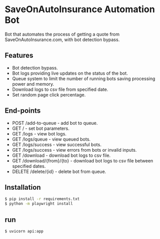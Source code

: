 # SaveOnAutoInsurance Automation Bot
Bot that automates the process of getting a quote from SaveOnAutoInsurance.com, with bot detection bypass.

## Features
- Bot detection bypass.
- Bot logs providing live updates on the status of the bot.
- Queue system to limit the number of running bots saving processing power and memory.
- Download logs to csv file from specified date.
- Set random page click percentage.

## End-points
- POST /add-to-queue - add bot to queue.
- GET / - set bot parameters.
- GET /logs - view bot logs.
- GET /logs/queue - view queued bots.
- GET /logs/success - view successful bots.
- GET /logs/success - view errors from bots or invalid inputs.
- GET /download - download bot logs to csv file.
- GET /download/{from}/{to} - download bot logs to csv file between specified dates.
- DELETE /delete/{id} - delete bot from queue.

## Installation
```bash
$ pip install -r requirements.txt
$ python -m playwright install
```

## run
```bash
$ uvicorn api:app
``` 